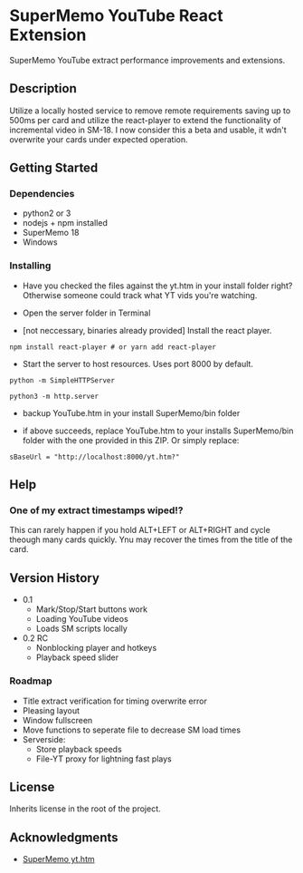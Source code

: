 
# SuperMemo YouTube React Extension 

SuperMemo YouTube extract performance improvements and extensions.

## Description

Utilize a locally hosted service to remove remote requirements saving up to 500ms per card and utilize the react-player to extend the functionality of incremental video in SM-18. I now consider this a beta and usable, it wdn't overwrite your cards under expected operation. 

## Getting Started

### Dependencies

* python2 or 3
* nodejs + npm installed
* SuperMemo 18
* Windows

### Installing

* Have you checked the files against the yt.htm in your install folder right? Otherwise someone could track what YT vids you're watching.

* Open the server folder in Terminal

* [not neccessary, binaries already provided] Install the react player.

```
npm install react-player # or yarn add react-player
```

* Start the server to host resources. Uses port 8000 by default.
```
python -m SimpleHTTPServer

python3 -m http.server

```

* backup YouTube.htm in your install SuperMemo/bin folder

* if above succeeds, replace YouTube.htm to your installs SuperMemo/bin folder with the one provided in this ZIP. Or simply replace:				
```
sBaseUrl = "http://localhost:8000/yt.htm?"
```

## Help

### One of my extract timestamps wiped!?

This can rarely happen if you hold ALT+LEFT or ALT+RIGHT and cycle theough many cards quickly. Ynu may recover the times from the title of the card.

## Version History

* 0.1
    * Mark/Stop/Start buttons work
    * Loading YouTube videos
    * Loads SM scripts locally
* 0.2 RC
    * Nonblocking player and hotkeys
    * Playback speed slider
### Roadmap
* Title extract verification for timing overwrite error
* Pleasing layout
* Window fullscreen
* Move functions to seperate file to decrease SM load times
* Serverside:
    * Store playback speeds
    * File-YT proxy for lightning fast plays

## License

Inherits license in the root of the project.

## Acknowledgments

* [SuperMemo yt.htm](https://www.super-memory.com/)